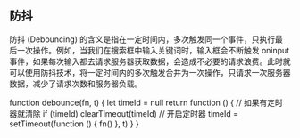 ## 防抖
防抖 (Debouncing) 的含义是指在一定时间内，多次触发同一个事件，只执行最后一次操作。例如，当我们在搜索框中输入关键词时，输入框会不断触发 oninput 事件，如果每次输入都去请求服务器获取数据，会造成不必要的请求浪费。此时就可以使用防抖技术，将一定时间内的多次触发合并为一次操作，只请求一次服务器数据，减少了请求次数和服务器负载。

function debounce(fn, t) {
  let timeId = null
  return function () {
    // 如果有定时器就清除
    if (timeId) clearTimeout(timeId)
    // 开启定时器
    timeId = setTimeout(function () {
      fn()
    }, t)
  }
}